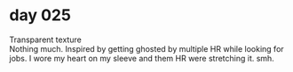 # day 025
Transparent texture<br>
Nothing much. Inspired by getting ghosted by multiple HR while looking for jobs. I wore my heart on my sleeve and them HR were stretching it. smh. 